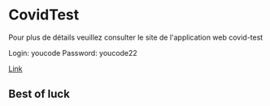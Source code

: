 # CovidTest


Pour plus de détails veuillez consulter le site de l'application web covid-test

Login: youcode
Password: youcode22


[Link](//meryemeelhajouji.github.io/testCovid-19/)

## Best of luck

